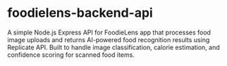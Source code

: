 # foodielens-backend-api
A simple Node.js Express API for FoodieLens app that processes food image uploads and returns AI-powered food recognition results using Replicate API. Built to handle image classification, calorie estimation, and confidence scoring for scanned food items.
